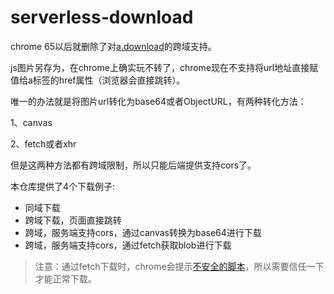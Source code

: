 # serverless-download

chrome 65以后就删除了对[a.download](https://stackoverflow.com/questions/49474775/chrome-65-blocks-cross-origin-a-download-client-side-workaround-to-force-down)的跨域支持。


js图片另存为，在chrome上确实玩不转了，chrome现在不支持将url地址直接赋值给a标签的href属性（浏览器会直接跳转）。

唯一的办法就是将图片url转化为base64或者ObjectURL，有两种转化方法：

1、canvas

2、fetch或者xhr

但是这两种方法都有跨域限制，所以只能后端提供支持cors了。

本仓库提供了4个下载例子:

* 同域下载
* 跨域下载，页面直接跳转
* 跨域，服务端支持cors，通过canvas转换为base64进行下载
* 跨域，服务端支持cors，通过fetch获取blob进行下载

> 注意：通过fetch下载时，chrome会提示[不安全的脚本](https://support.google.com/chrome/answer/99020?p=unauthenticated&visit_id=636806410731401727-3641021513&rd=1#content)，所以需要信任一下才能正常下载。